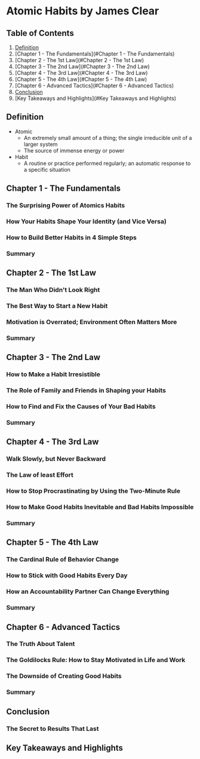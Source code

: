 # Atomic Habits by James Clear

## Table of Contents
1. [Definition](#Definition)
1. [Chapter 1 - The Fundamentals](#Chapter 1 - The Fundamentals)
1. [Chapter 2 - The 1st Law](#Chapter 2 - The 1st Law)
1. [Chapter 3 - The 2nd Law](#Chapter 3 - The 2nd Law)
1. [Chapter 4 - The 3rd Law](#Chapter 4 - The 3rd Law)
1. [Chapter 5 - The 4th Law](#Chapter 5 - The 4th Law)
1. [Chapter 6 - Advanced Tactics](#Chapter 6 - Advanced Tactics)
1. [Conclusion](#Conclusion)
1. [Key Takeaways and Highlights](#Key Takeaways and Highlights)

## Definition
* Atomic
    * An extremely small amount of a thing; the single irreducible unit of a larger system
    * The source of immense energy or power
* Habit
    * A routine or practice performed regularly; an automatic response to a specific situation

## Chapter 1 - The Fundamentals
### The Surprising Power of Atomics Habits
### How Your Habits Shape Your Identity (and Vice Versa)
### How to Build Better Habits in 4 Simple Steps
### Summary

## Chapter 2 - The 1st Law
### The Man Who Didn't Look Right
### The Best Way to Start a New Habit
### Motivation is Overrated; Environment Often Matters More
### Summary

## Chapter 3 - The 2nd Law
### How to Make a Habit Irresistible
### The Role of Family and Friends in Shaping your Habits
### How to Find and Fix the Causes of Your Bad Habits
### Summary

## Chapter 4 - The 3rd Law
### Walk Slowly, but Never Backward
### The Law of least Effort
### How to Stop Procrastinating by Using the Two-Minute Rule
### How to Make Good Habits Inevitable and Bad Habits Impossible
### Summary

## Chapter 5 - The 4th Law
### The Cardinal Rule of Behavior Change
### How to Stick with Good Habits Every Day
### How an Accountability Partner Can Change Everything
### Summary

## Chapter 6 - Advanced Tactics
### The Truth About Talent
### The Goldilocks Rule: How to Stay Motivated in Life and Work
### The Downside of Creating Good Habits
### Summary

## Conclusion
### The Secret to Results That Last

## Key Takeaways and Highlights

